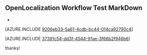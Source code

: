 ## OpenLocalization Workflow Test MarkDown
* 

[AZURE.INCLUDE [9206eb33-5a61-4cdb-bc44-014ca92790c4](calleeMd1.md)]



[AZURE.INCLUDE [37391c54-dd3f-4544-91ae-3f66b2f946b6](calleeMd2.md)]

 
thanks!